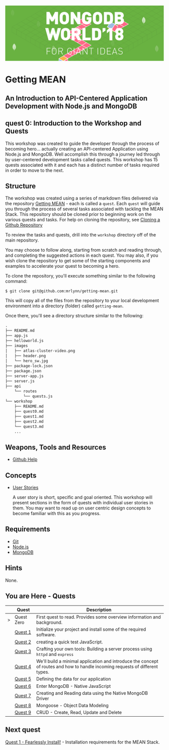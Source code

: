 ![MongoDB](../images/header.png "MongoDB")
# Getting MEAN
## An Introduction to API-Centered Application Development with Node.js and MongoDB

## quest 0: Introduction to the Workshop and Quests

This workshop was created to guide the developer through the process of becoming hero... actually creating an API-centered Application using Node.js and MongoDB.  Well accomplish this through a journey led through by user-centered development tasks called quests.  This workshop has 15 quests associated with it and each has a distinct number of tasks required in order to move to the next.

## Structure

The workshop was created using a series of markdown files delivered via the repository [Getting MEAN](http://github.com/mrlynn/getting-mean) - each is called a `quest`.  Each `quest` will guide you through the process of several tasks associated with tackling the MEAN Stack.  This repository should be cloned prior to beginning work on the various quests and tasks.  For help on cloning the repository, see [Cloning a Github Repository](https://help.github.com/articles/cloning-a-repository/)

To review the tasks and quests, drill into the `workshop` directory off of the main repository.  

You may choose to follow along, starting from scratch and reading through, and completing the suggested actions in each quest.  You may also, if you wish clone the repository to get some of the starting components and examples to accelerate your quest to becoming a hero.

To clone the repository, you'll execute something similar to the following command:

```
$ git clone git@github.com:mrlynn/getting-mean.git
```

This will copy all of the files from the repository to your local development environment into a directory (folder) called `getting-mean`.

Once there, you'll see a directory structure similar to the following:

<!-- todo add directory structure -->
```
.
├── README.md
├── app.js
├── helloworld.js
├── images
│   ├── atlas-cluster-video.png
│   ├── header.png
│   └── hero_sw.jpg
├── package-lock.json
├── package.json
├── server-app.js
├── server.js
├── api
    └── routes
        └── quests.js
└── workshop
    ├── README.md
    ├── quest0.md
    ├── quest1.md
    ├── quest2.md
    └── quest3.md
    ...
```

## Weapons, Tools and Resources

* [Github Help](https://help.github.com/)

## Concepts

* [User Stories](http://google.com/?q=user%20stories)

    A user story is short, specific and goal oriented.  This workshop will present sections in the form of quests with individual user stories in them.  You may want to read up on user centric design concepts to become familiar with this as you progress.

## Requirements

* [Git](https://git-scm.com/book/en/v2/Getting-Started-Installing-Git)
* [Node.js](https://nodejs.org)
* [MongoDB](https://mongodb.com)

## Hints

None.

## You are Here - Quests
|  | Quest | Description |
|--|-------|-------------|
| > |Quest Zero | First quest to read.  Provides some overview information and background. |
|  |[Quest 1](./quest1.md) | Initialize your project and install some of the required software. |
|  |[Quest 2 ](./quest2.md) | creating a quick test JavaScript. |
|  |[Quest 3 ](./quest3.md) | Crafting your own tools: Building a server process using `httpd` and `express` |
|  |[Quest 4 ](./quest4.md) | We'll build a minimal application and introduce the concept of routes and how to handle incoming requests of different types. |
|  |[Quest 5 ](./quest5.md) | Defining the data for our application |
|  |[Quest 6 ](./quest6.md) | Enter MongoDB - Native JavaScript  |
|  |[Quest 7](./quest7.md) | Creating and Reading data using the Native MongoDB Driver |
| | [Quest 8](./quest8.md) | Mongoose - Object Data Modeling |
| | [Quest 9](./quest9.md) | CRUD - Create, Read, Update and Delete |



## Next quest

[Quest 1 - Fearlessly Install!](../workshop/quest1.md) - Installation requirements for the MEAN Stack.